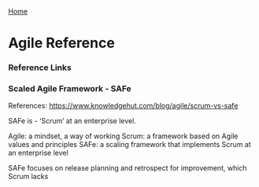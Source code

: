 [Home](../)

# Agile Reference

### Reference Links

### Scaled Agile Framework - SAFe

References:
https://www.knowledgehut.com/blog/agile/scrum-vs-safe

SAFe is - ‘Scrum’ at an enterprise level.

Agile: a mindset, a way of working
Scrum: a framework based on Agile values and principles
SAFe: a scaling framework that implements Scrum at an enterprise level

SAFe focuses on release planning and retrospect for improvement, which Scrum lacks
